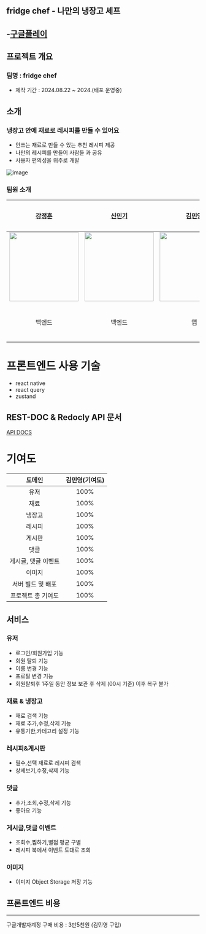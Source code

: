 ## fridge chef - 나만의 냉장고 셰프
  
  -[구글플레이](https://play.google.com/store/apps/details?id=com.fridgechef&hl=ko)
---

## 프로젝트 개요
### 팀명 : fridge chef

- 제작 기간 : 2024.08.22 ~ 2024.(배포 운영중)

## 소개
### 냉장고 안에 재료로 레시피를 만들 수 있어요

- 안쓰는 재료로 만들 수 있는 추천 레시피 제공
- 나만의 레시피를 만들어 사람들 과 공유
- 사용자 편의성을 위주로 개발

![image](https://postfiles.pstatic.net/MjAyNTAyMDFfMTIx/MDAxNzM4Mzk4NzQ1NDk5.ElpEln91hO9sQW8VA2hwczQEIGRiNr8V9jN-xrHZG6Ag.IQ9c3xq9XuJ4EaV40bGzeo2ftcyNxzY6ZMD9VJjnm1Ig.PNG/main.png?type=w3840)


### 팀원 소개

| [강정훈](https://github.com/JHKoder) | [신민기](https://github.com/ABCganada) | [김민영](https://github.com/alsendrha) | 이서인  |
|:-----------------------:|:-----------------------------------:|:-----------------------------------:|:----:|
| <img src="https://avatars.githubusercontent.com/u/105915960?v=4" width="180"/> | <img src="https://avatars.githubusercontent.com/u/96655921?s=96&v=4" width="180"/> |<img src="https://avatars.githubusercontent.com/u/95726561?s=96&v=4" width="180"/> |         |
| 백엔드  |  백엔드 |  앱 |  디자이너   |

# 프론트엔드 사용 기술
- react native
- react query
- zustand

## REST-DOC & Redocly API 문서
[API DOCS](https://fridgebe.site/docs.html)

# 기여도

|     도메인     | 김민영(기여도) |
|:-----------:|:--------:|
|     유저      |   100%   |
|     재료      |   100%    | 
|     냉장고     |   100%    |
|     레시피     |   100%    |
|     게시판     |   100%   |
|     댓글      |   100%   |
| 게시글, 댓글 이벤트 |   100%   |
|     이미지     |   100%   | 
| 서버 빌드 및 배포  |   100%   |
| 프로젝트 총 기여도  |   100%    |

## 서비스
### 유저
- 로그인/회원가입 기능
- 회원 탈퇴 기능
- 이름 변경 기능
- 프로필 변경 기능
- 회원탈퇴후 1주일 동안 정보 보관 후 삭제 (00시 기준) 이후 복구 불가
### 재료 & 냉장고
- 재료 검색 기능
- 재료 추가,수정,삭제 기능
- 유통기한,카테고리 설정 기능
### 레시피&게시판
- 필수,선택 재료로 레시피 검색
- 상세보기,수정,삭제 기능
### 댓글
- 추가,조회,수정,삭제 기능
- 좋아요 기능
### 게시글,댓글 이벤트
- 조회수,찜하기,별점 평균 구별
- 레시피 북에서 이벤트 토대로 조회
### 이미지
- 이미지 Object Storage 저장 기능

## 프론트엔드 비용

---

구글개발자계정 구매 비용 : 3만5천원 (김민영 구입)<p>





